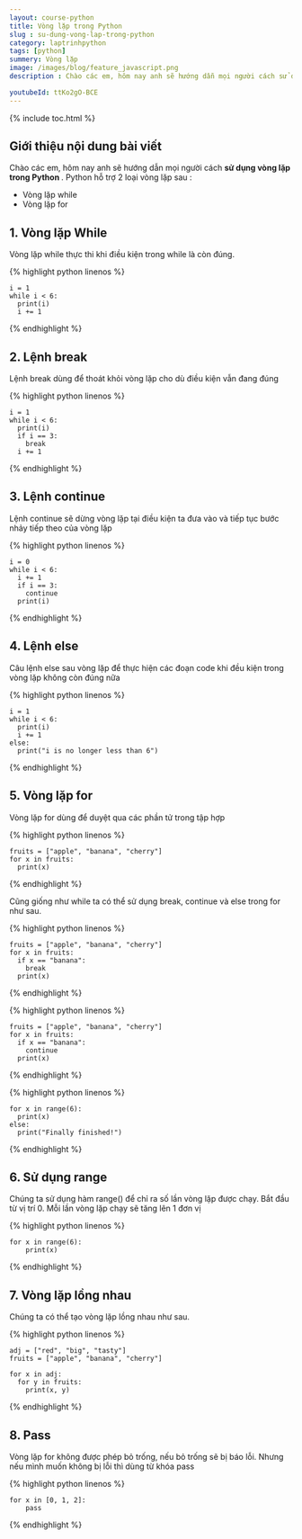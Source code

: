 ```yaml
---
layout: course-python
title: Vòng lặp trong Python
slug : su-dung-vong-lap-trong-python
category: laptrinhpython
tags: [python]
summery: Vòng lặp
image: /images/blog/feature_javascript.png
description : Chào các em, hôm nay anh sẽ hướng dẫn mọi người cách sử dụng vòng lặp trong python là gì

youtubeId: ttKo2gO-BCE
---
```


{% include toc.html %}

## **Giới thiệu nội dung bài viết**

Chào các em, hôm nay anh sẽ hướng dẫn mọi người cách <b>  sử dụng vòng lặp trong Python </b>. 
Python hỗ trợ 2 loại vòng lặp sau :

- Vòng lặp while
- Vòng lặp for



## **1. Vòng lặp While**

Vòng lặp while thực thi khi điều kiện trong while là còn đúng.


{% highlight python  linenos %}

   	i = 1
	while i < 6:
	  print(i)
	  i += 1

{% endhighlight %}


## **2. Lệnh break**

Lệnh break dùng để thoát khỏi vòng lặp cho dù điều kiện vẫn đang đúng

{% highlight python  linenos %}

   	i = 1
	while i < 6:
	  print(i)
	  if i == 3:
	    break
	  i += 1

{% endhighlight %}


## **3. Lệnh continue**

Lệnh continue sẽ dừng vòng lặp tại điều kiện ta đưa vào và tiếp tục bước nhảy tiếp theo của vòng lặp

{% highlight python  linenos %}

   	i = 0
	while i < 6:
	  i += 1
	  if i == 3:
	    continue
	  print(i)

{% endhighlight %}

## **4. Lệnh else**

Câu lệnh else sau vòng lặp để thực hiện các đoạn code khi đều kiện trong vòng lặp không còn đúng nữa

{% highlight python  linenos %}

   	i = 1
	while i < 6:
	  print(i)
	  i += 1
	else:
	  print("i is no longer less than 6")

{% endhighlight %}

## **5. Vòng lặp for**

Vòng lặp for dùng để duyệt qua các phần tử trong tập hợp

{% highlight python  linenos %}

   	fruits = ["apple", "banana", "cherry"]
	for x in fruits:
	  print(x)

{% endhighlight %}

Cũng giống như while ta có thể sử dụng break, continue và else trong for như sau.

{% highlight python  linenos %}

   	fruits = ["apple", "banana", "cherry"]
	for x in fruits:
	  if x == "banana":
	    break
	  print(x)

{% endhighlight %}

{% highlight python  linenos %}

   	fruits = ["apple", "banana", "cherry"]
	for x in fruits:
	  if x == "banana":
	    continue
	  print(x)

{% endhighlight %}

{% highlight python  linenos %}

   	for x in range(6):
	  print(x)
	else:
	  print("Finally finished!")

{% endhighlight %}

## **6. Sử dụng range**

Chúng ta sử dụng hàm range() để chỉ ra số lần vòng lặp được chạy. Bắt đầu từ vị trí 0. Mỗi lần vòng lặp chạy sẽ tăng lên 1 đơn vị

{% highlight python  linenos %}

   	for x in range(6):
  		print(x)

{% endhighlight %}

## **7. Vòng lặp lồng nhau**

Chúng ta có thể tạo vòng lặp lồng nhau như sau.

{% highlight python  linenos %}

   	adj = ["red", "big", "tasty"]
	fruits = ["apple", "banana", "cherry"]

	for x in adj:
	  for y in fruits:
	    print(x, y)

{% endhighlight %}

## **8. Pass**

Vòng lặp for không được phép bỏ trống, nếu bỏ trống sẽ bị báo lỗi. Nhưng nếu mình muốn không bị lỗi thì dùng từ khóa  pass

{% highlight python  linenos %}

   	for x in [0, 1, 2]:
  		pass

{% endhighlight %}






